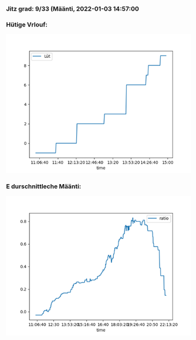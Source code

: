 ### Jitz grad: 9/33 (Määnti, 2022-01-03 14:57:00

### Hütige Vrlouf:
![Graph](Today.png)

### E durschnittleche Määnti:
![Graph](Määnti.png)